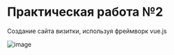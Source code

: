 # Практическая работа №2
Создание сайта визитки, используя фреймворк vue.js


![image](https://github.com/user-attachments/assets/be6c0e19-4f51-4df7-a79e-0a1b4ad96857)

